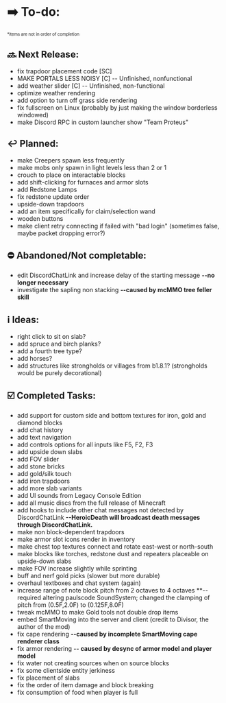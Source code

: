 # ➡️ To-do:
<sup><sup>*items are not in order of completion</sup></sup>

## 🔜 Next Release:
- fix trapdoor placement code [SC]
- MAKE PORTALS LESS NOISY [C] -- Unfinished, nonfunctional
- add weather slider [C] -- Unfinished, non-functional
- optimize weather rendering
- add option to turn off grass side rendering
- fix fullscreen on Linux (probably by just making the window borderless windowed)
- make Discord RPC in custom launcher show "Team Proteus"


## ↩️ Planned:
- make Creepers spawn less frequently
- make mobs only spawn in light levels less than 2 or 1
- crouch to place on interactable blocks
- add shift-clicking for furnaces and armor slots
- add Redstone Lamps
- fix redstone update order
- upside-down trapdoors
- add an item specifically for claim/selection wand
- wooden buttons
- make client retry connecting if failed with "bad login" (sometimes false, maybe packet dropping error?) 

## ⛔ Abandoned/Not completable:
- edit DiscordChatLink and increase delay of the starting message **--no longer necessary**
- investigate the sapling non stacking **--caused by mcMMO tree feller skill**

## ℹ️ Ideas:
- right click to sit on slab?
- add spruce and birch planks?
- add a fourth tree type?
- add horses?
- add structures like strongholds or villages from b1.8.1? (strongholds would be purely decorational)

## ☑️ Completed Tasks:
- add support for custom side and bottom textures for iron, gold and diamond blocks
- add chat history
- add text navigation
- add controls options for all inputs like F5, F2, F3
- add upside down slabs
- add FOV slider
- add stone bricks
- add gold/silk touch
- add iron trapdoors
- add more slab variants
- add UI sounds from Legacy Console Edition
- add all music discs from the full release of Minecraft
- add hooks to include other chat messages not detected by DiscordChatLink  **--HeroicDeath will broadcast death messages through DiscordChatLink.**
- make non block-dependent trapdoors
- make armor slot icons render in inventory
- make chest top textures connect and rotate east-west or north-south
- make blocks like torches, redstone dust and repeaters placeable on upside-down slabs
- make FOV increase slightly while sprinting
- buff and nerf gold picks (slower but more durable)
- overhaul textboxes and chat system (again)
- increase range of note block pitch from 2 octaves to 4 octaves **--required altering paulscode SoundSystem; changed the clamping of pitch from (0.5F,2.0F) to (0.125F,8.0F)
- tweak mcMMO to make Gold tools not double drop items
- embed SmartMoving into the server and client (credit to Divisor, the author of the mod)
- fix cape rendering **--caused by incomplete SmartMoving cape renderer class**
- fix armor rendering **-- caused by desync of armor model and player model**
- fix water not creating sources when on source blocks
- fix some clientside entity jerkiness
- fix placement of slabs
- fix the order of item damage and block breaking
- fix consumption of food when player is full
